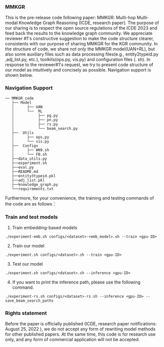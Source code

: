   ### MMKGR

  This is the pre-release code following paper: MMKGR: Multi-hop Multi-modal Knowledge Graph Reasoning (ICDE, research paper). The purpose of our sharing is to respect the open source regulations of the ICDE 2023 and feed back the results to the knowledge graph community.
  We appreciate reviewer #1's constructive suggestion to make the code structure clearer, consistents with our purpose of sharing MMKGR for the KGR community. In the structure of code, we share not only the MMKGR model(UAN+RL), but also some auxiliary files such as data processing files(e.g., entity2typeid.py ,adj_list.py, etc.), toolkits(ops.py, vis.py) and configuration files (. sh). In response to the reviewer#1's request, we try to present code structure of our model as intuitively and concisely as possible. Navigation support is shown below.
  
  ### Navigation Support
 ```
── MMKGR_code
    ├── Model
    │      ├── UAN
    │      └──  RL
    │           ├── pg.py
    │           ├── pn.py
    │           ├── rs.py
    │           └── beam_search.py
    ├──  Utils
    │      ├── ops.py
    │      └── vis.py
    ├──  Configs
    │      ├── WN9.sh
    │      └── FB.sh    
    ├──data_utils.py
    ├──experiment.sh  
    ├──eval.py
    ├──README.md
    ├──entity3typeid.pkl    
    ├──adj_list.pkl
    ├──knowledge_graph.py
    └──requirements.txt
 ```
  Furthermore, for your convenience, the training and testing commands of the code are as follows： 
  ### Train and test models
  1. Train embedding-based models
```
./experiment-emb.sh configs/<dataset>-<emb_model>.sh --train <gpu-ID>
```
2. Train our model
```
./experiment.sh configs/<dataset>.sh --train <gpu-ID>
```
3. Test our model 
```
./experiment.sh configs/<dataset>.sh --inference <gpu-ID>
```
4. If you want to print the inference path, please use the following command.
```
./experiment-rs.sh configs/<dataset>-rs.sh --inference <gpu-ID> --save_beam_search_paths
```
  
  
  
 ### Rights statement

Before the paper is officially published (ICDE, research paper notifications:  August 25, 2022 ), we do not accept any form of rewriting model methods for other published papers. At the same time, this code is for research use only, and any form of commercial application will not be accepted.
